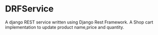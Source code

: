 # DRFService
A django REST service written using Django Rest Framework. A Shop cart implementation to update product name,price and quantity.
